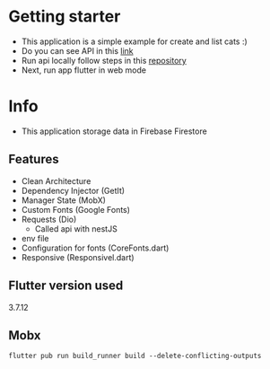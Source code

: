 
# Getting starter
- This application is a simple example for create and list cats :)
- Do you can see API in this [link](https://b563-2804-14c-110-89f6-99f1-b116-87ea-dc19.ngrok-free.app/api)
- Run api locally follow steps in this [repository](https://github.com/FelipeQueFez/obramax-backend-test)
- Next, run app flutter in web mode

# Info
- This application storage data in Firebase Firestore

## Features
- Clean Architecture
- Dependency Injector (GetIt)
- Manager State (MobX)
- Custom Fonts (Google Fonts)
- Requests (Dio)
    - Called api with nestJS
- env file
- Configuration for fonts (CoreFonts.dart)
- Responsive (Responsivel.dart)

## Flutter version used
3.7.12

## Mobx
```flutter pub run build_runner build --delete-conflicting-outputs```